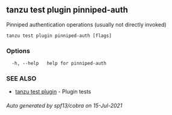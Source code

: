 ## tanzu test plugin pinniped-auth

Pinniped authentication operations (usually not directly invoked)

```
tanzu test plugin pinniped-auth [flags]
```

### Options

```
  -h, --help   help for pinniped-auth
```

### SEE ALSO

* [tanzu test plugin](tanzu_test_plugin.md)	 - Plugin tests

###### Auto generated by spf13/cobra on 15-Jul-2021
